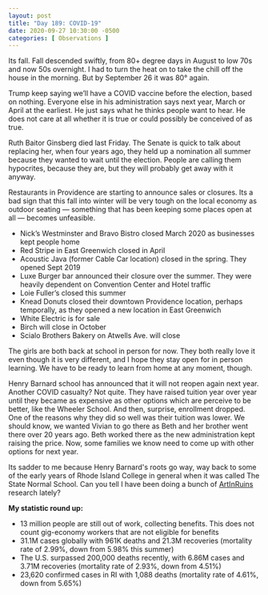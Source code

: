 ```yaml
---
layout: post
title: "Day 189: COVID-19"
date: 2020-09-27 10:30:00 -0500
categories: [ Observations ]
---
```


Its fall. Fall descended swiftly, from 80+ degree days in August to low 70s and now 50s overnight. I had to turn the heat on to take the chill off the house in the morning. But by September 26 it was 80° again. 

Trump keep saying we’ll have a COVID vaccine before the election, based on nothing. Everyone else in his administration says next year, March or April at the earliest. He just says what he thinks people want to hear. He does not care at all whether it is true or could possibly be conceived of as true. 

Ruth Baitor Ginsberg died last Friday. The Senate is quick to talk about replacing her, when four years ago, they held up a nomination all summer because they wanted to wait until the election. People are calling them hypocrites, because they are, but they will probably get away with it anyway. 

Restaurants in Providence are starting to announce sales or closures. Its a bad sign that this fall into winter will be very tough on the local economy as outdoor seating — something that has been keeping some places open at all — becomes unfeasible. 

* Nick’s Westminster and Bravo Bistro closed March 2020 as businesses kept people home
* Red Stripe in East Greenwich closed in April
* Acoustic Java (former Cable Car location) closed in the spring. They opened Sept 2019
* Luxe Burger bar announced their closure over the summer. They were heavily dependent on Convention Center and Hotel traffic
* Loie Fuller’s closed this summer
* Knead Donuts closed their downtown Providence location, perhaps temporally, as they opened a new location in East Greenwich
* White Electric is for sale
* Birch will close in October
* Scialo Brothers Bakery on Atwells Ave. will close

The girls are both back at school in person for now. They both really love it even though it is very different, and I hope they stay open for in person learning. We have to be ready to learn from home at any moment, though. 

Henry Barnard school has announced that it will not reopen again next year. Another COVID casualty? Not quite. They have raised tuition year over year until they became as expensive as other options which are perceive to be better, like the Wheeler School. And then, surprise, enrollment dropped. One of the reasons why they did so well was their tuition was lower. We should know, we wanted Vivian to go there as Beth and her brother went there over 20 years ago. Beth worked there as the new administration kept raising the price. Now, some families we know need to come up with other options for next year. 

Its sadder to me because Henry Barnard's roots go way, way back to some of the early years of Rhode Island College in general when it was called The State Normal School. Can you tell I have been doing a bunch of [ArtInRuins](//artinruins.com) research lately? 

**My statistic round up:**

* 13 million people are still out of work, collecting benefits. This does not count gig-economy workers that are not eligible for benefits
* 31.1M cases globally with 961K deaths and 21.3M recoveries (mortality rate of 2.99%, down from 5.98% this summer) 
* The U.S. surpassed 200,000 deaths recently, with 6.86M cases and 3.71M recoveries (mortality rate of 2.93%, down from 4.51%)
* 23,620 confirmed cases in RI with 1,088 deaths (mortality rate of 4.61%, down from 5.65%)
